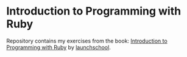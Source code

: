 # Introduction to Programming with Ruby
Repository contains my exercises from the book: [Introduction to Programming with Ruby](https://launchschool.com/books/ruby/)
by [launchschool](https://launchschool.com/).
